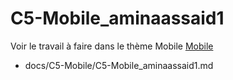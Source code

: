 
# C5-Mobile_aminaassaid1


Voir le travail à faire dans le thème Mobile
[Mobile](https://github.com/solicoders/evaluation/issues/9)



- docs/C5-Mobile/C5-Mobile_aminaassaid1.md 
 
